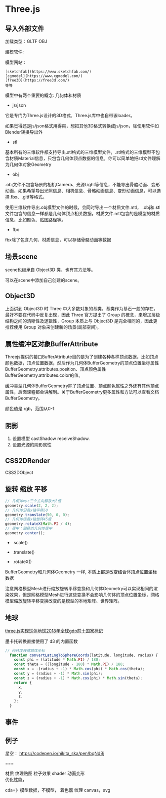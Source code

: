 # Three.js



## 导入外部文件

加载类型：GLTF OBJ

建模软件:

模型网站：

```
[sketchfab](https://www.sketchfab.com/)
[cgmodel](https://www.cgmodel.com/)
[free3D](https://free3d.com/)
等等
```

模型中有两个重要的概念: 几何体和材质

- js/json

它是专门为Three.js设计的3D格式，Three.js库中也自带该loader。

如果觉得还是js/json格式用得爽，想把其他3D格式转换成js/json，除使用软件如Blender转换导出外

- stl

基本所有的三维软件都支持导出.stl格式的三维模型文件，.stl格式的三维模型不包含材质Material信息，只包含几何体顶点数据的信息，你可以简单地把stl文件理解为几何体对象Geometry

- obj

.obj文件不包含场景的相机Camera、光源Light等信息，不能导出骨骼动画、变形动画，如果希望导出光照信息、相机信息、骨骼动画信息、变形动画信息，可以选择.fbx、.gltf等格式。

使用三维软件导出.obj模型文件的时候，会同时导出一个材质文件.mtl， .obj和.stl文件包含的信息一样都是几何体顶点相关数据，材质文件.mtl包含的是模型的材质信息，比如颜色、贴图路径等。

- fbx

fbx除了包含几何、材质信息，可以存储骨骼动画等数据

## 场景scene

scene也继承自 Object3D 类，也有其方法等。

可以在scene中添加自己创建的scene。

## Object3D

上面讲到 Object3D 时 Three 中大多数对象的基类，基类作为基石一般的存在，最好不要在代码中反复出现，因此 Three 官方提出了 Group 的概念，来增加层级结构之间的清晰性及逻辑性，Group 本质上与 Object3D 是完全相同的，因此更推荐使用 Group 对象来创建新的场景(局部空间)。

## 属性缓冲区对象BufferAttribute

Threejs提供的接口BufferAttribute目的是为了创建各种各样顶点数据，比如顶点颜色数据，顶点位置数据，然后作为几何体BufferGeometry的顶点位置坐标属性BufferGeometry.attributes.position、顶点颜色属性BufferGeometry.attributes.color的值。

缓冲类型几何体BufferGeometry除了顶点位置、顶点颜色属性之外还有其他顶点属性，后面课程都会讲解到。关于BufferGeometry更多属性和方法可以查看文档BufferGeometry。

颜色值是 rgb，范围从0-1

## 阴影

1. 设置模型 castShadow receiveShadow.
2. 设置光源的阴影属性

## CSS2DRender

CSS2DObject

## 旋转 缩放 平移

```js
// 几何体xyz三个方向都放大2倍
geometry.scale(2, 2, 2);
// 几何体沿着x轴平移50
geometry.translate(50, 0, 0);
// 几何体绕着x轴旋转45度
geometry.rotateX(Math.PI / 4);
// 居中：偏移的几何体居中
geometry.center();
```

- .scale()

- .translate()

- .rotateX()

BufferGeometry和几何体Geometry 一样, 本质上都是改变结合体顶点位置坐标数据

注意网格模型Mesh进行缩放旋转平移变换和几何体Geometry可以实现相同的渲染效果，但是网格模型Mesh进行这些变换不会影响几何体的顶点位置坐标，网格模型缩放旋转平移变换改变的是模型的本地矩阵、世界矩阵。

## 地球

[three.js实现球体地球2018年全球gdp前十国家标记](https://juejin.cn/post/6844903928916606983)

墨卡托转换直接使用了 d3 的内置函数

```js
// 经纬度转成球体坐标
  function convertLatLngToSphereCoords(latitude, longitude, radius) {
    const phi = (latitude * Math.PI) / 180;
    const theta = ((longitude - 180) * Math.PI) / 180;
    const x = -(radius + -1) * Math.cos(phi) * Math.cos(theta);
    const y = (radius + -1) * Math.sin(phi);
    const z = (radius + -1) * Math.cos(phi) * Math.sin(theta);
    return {
      x,
      y,
      z,
    };
  }
```

## 事件

## 例子

星空： <https://codepen.io/nikita_ska/pen/bqNdBj>

===

材质
纹理贴图
粒子效果
shader
动画变形  
优化性能，

cda=》模型数据，不模型，
着色器 纹理
canvas，svg
